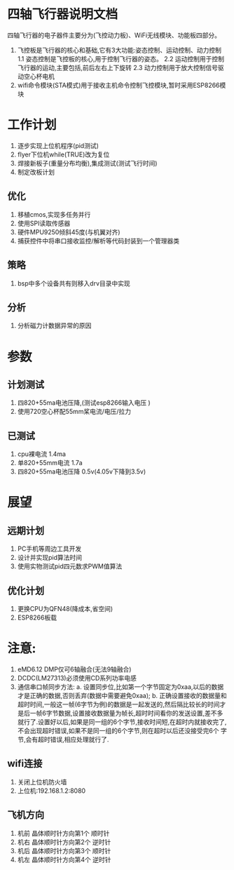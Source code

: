 # 四轴飞行器说明文档
四轴飞行器的电子器件主要分为(飞控动力板)、WiFi无线模块、功能板四部分。
1. 飞控板是飞行器的核心和基础,它有3大功能:姿态控制、运动控制、动力控制
   1.1 姿态控制是飞控板的核心,用于控制飞行器的姿态。
   2.2 运动控制用于控制飞行器的运动,主要包括,前后左右上下旋转
   2.3 动力控制用于放大控制信号驱动空心杯电机
2. wifi命令模块\(STA模式\)用于接收主机命令控制飞控模块,暂时采用ESP8266模块

# 工作计划
1. 逐步实现上位机程序(pid测试)
2. flyer下位机while(TRUE)改为复位
3. 焊接新板子(重量分布均衡),集成测试(测试飞行时间) 
4. 制定改板计划

## 优化
1. 移植cmos,实现多任务并行
2. 使用SPI读取传感器
3. 硬件MPU9250倾斜45度(与机翼对齐)
4. 捕获控件中将串口接收监控/解析等代码封装到一个管理器类
## 策略
1. bsp中多个设备共有则移入drv目录中实现
## 分析
1. 分析磁力计数据异常的原因

# 参数
## 计划测试
1. 四820+55ma电池压降,(测试esp8266输入电压 )
2. 使用720空心杯配55mm桨电流/电压/拉力
## 已测试
1. cpu裸电流                        1.4ma
2. 单820+55mm电流                   1.7a
3. 四820+55ma电池压降               0.5v(4.05v下降到3.5v)

# 展望
## 远期计划
1. PC手机等周边工具开发
2. 设计并实现pid算法时间
3. 使用实物测试pid四元数求PWM值算法
## 优化计划
1. 更换CPU为QFN48(降成本,省空间)
2. ESP8266板载
# 注意:
1. eMD6.12 DMP仅可6轴融合(无法9轴融合)
2. DCDC(LM27313)必须使用CD系列功率电感
2. 通信串口帧同步方法:
   a. 设置同步位,比如第一个字节固定为0xaa,以后的数据才是正确的数据,否则丢弃(数据中需要避免0xaa);
   b. 正确设置接收的数据量和超时时间,一般这一帧(6字节为例)的数据是一起发送的,然后隔比较长的时间才是后一帧6字节数据,设置接收数据量为帧长,超时时间看你的发送设置,差不多就行了.设置好以后,如果是同一组的6个字节,接收时间短,在超时内就接收完了,不会出现超时错误,如果不是同一组的6个字节,则在超时以后还没接受完6个 字节,会有超时错误,相应处理就行了.
## wifi连接
1. 关闭上位机防火墙
2. 上位机:192.168.1.2:8080
## 飞机方向
1. 机前 晶体顺时针方向第1个 顺时针
2. 机右 晶体顺时针方向第2个 逆时针
3. 机后 晶体顺时针方向第3个 顺时针
4. 机左 晶体顺时针方向第4个 逆时针


